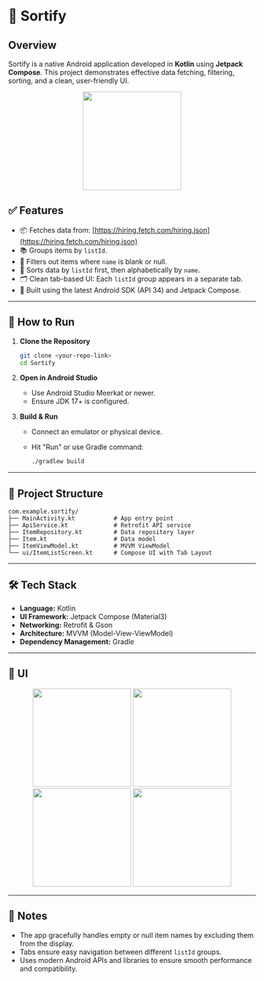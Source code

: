 # 📱 Sortify

## Overview

Sortify is a native Android application developed in **Kotlin** using **Jetpack Compose**. This project demonstrates effective data fetching, filtering, sorting, and a clean, user-friendly UI.

<p align="center">
  <img src="https://github.com/user-attachments/assets/0a59be55-1382-4dd0-a23f-5b816d20dad0" width="200"/>
</p>

## ✅ Features

* 📦 Fetches data from: [https://hiring.fetch.com/hiring.json](https://hiring.fetch.com/hiring.json)
* 📚 Groups items by `listId`.
* 📌 Filters out items where `name` is blank or null.
* 🔢 Sorts data by `listId` first, then alphabetically by `name`.
* 🗂️ Clean tab-based UI: Each `listId` group appears in a separate tab.
* 📱 Built using the latest Android SDK (API 34) and Jetpack Compose.

---

## 🚀 How to Run

1. **Clone the Repository**

   ```bash
   git clone <your-repo-link>
   cd Sortify
   ```

2. **Open in Android Studio**

   * Use Android Studio Meerkat or newer.
   * Ensure JDK 17+ is configured.

3. **Build & Run**

   * Connect an emulator or physical device.
   * Hit "Run" or use Gradle command:

     ```bash
     ./gradlew build
     ```

---

## 📂 Project Structure

```
com.example.sortify/
├── MainActivity.kt           # App entry point  
├── ApiService.kt             # Retrofit API service  
├── ItemRepository.kt         # Data repository layer  
├── Item.kt                   # Data model  
├── ItemViewModel.kt          # MVVM ViewModel  
└── ui/ItemListScreen.kt      # Compose UI with Tab Layout  
```

---

## 🛠️ Tech Stack

* **Language:** Kotlin
* **UI Framework:** Jetpack Compose (Material3)
* **Networking:** Retrofit & Gson
* **Architecture:** MVVM (Model-View-ViewModel)
* **Dependency Management:** Gradle

---
## 📱 UI

<p align="center">
  <img src="https://github.com/user-attachments/assets/8e159818-97a3-4882-b645-8d37ba581b91" width="200"/>
  <img src="https://github.com/user-attachments/assets/656ec648-e1b5-4d55-aa64-5ab3ea69132b" width="200"/>
  <img src="https://github.com/user-attachments/assets/87788dea-a681-441d-8063-1485d9d46a41" width="200"/>
  <img src="https://github.com/user-attachments/assets/cc630691-1c31-402a-b622-17389859afbf" width="200"/>
</p>

---

## 📑 Notes

* The app gracefully handles empty or null item names by excluding them from the display.
* Tabs ensure easy navigation between different `listId` groups.
* Uses modern Android APIs and libraries to ensure smooth performance and compatibility.
